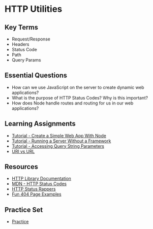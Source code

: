 # HTTP Utilities

## Key Terms
* Request/Response
* Headers
* Status Code
* Path
* Query Params

## Essential Questions
* How can we use JavaScript on the server to create dynamic web applications?
* What is the purpose of HTTP Status Codes? Why is this important?
* How does Node handle routes and routing for us in our web applications?  

## Learning Assignments
* [Tutorial - Create a Simple Web App With Node](https://ilovecoding.org/courses/nodejs/lessons/creating-a-simple-web-app-with-nodejs)
* [Tutorial - Running a Server Without a Framework](https://developer.mozilla.org/en-US/docs/Learn/Server-side/Node_server_without_framework)
* [Tutorial - Accessing Query String Parameters](https://nodejs.org/en/knowledge/HTTP/clients/how-to-access-query-string-parameters/)
* [URI vs URL](https://danielmiessler.com/study/difference-between-uri-url/) 

## Resources
* [HTTP Library Documentation](https://nodejs.org/api/http.html)
* [MDN - HTTP Status Codes](https://developer.mozilla.org/en-US/docs/Web/HTTP/Status)
* [HTTP Status Rappers](http://httpstatusrappers.com/)
* [Fun 404 Page Examples](https://optinmonster.com/best-404-page-examples/)

## Practice Set
+ [Practice](./practice/exercises.md)
